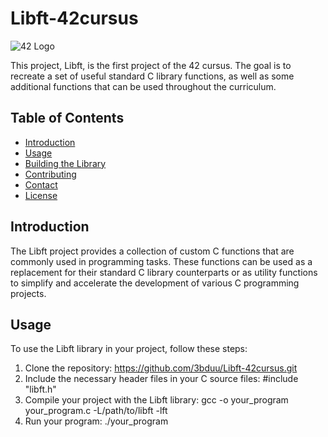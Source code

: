 # Libft-42cursus
![42 Logo](https://www.42.fr/wp-content/themes/42/images/42_logo_black.svg)

This project, Libft, is the first project of the 42 cursus. The goal is to recreate a set of useful standard C library functions, as well as some additional functions that can be used throughout the curriculum.

## Table of Contents
- [Introduction](#introduction)
- [Usage](#usage)
- [Building the Library](#building-the-library)
- [Contributing](#contributing)
- [Contact](#contact)
- [License](#license)

## Introduction

The Libft project provides a collection of custom C functions that are commonly used in programming tasks. These functions can be used as a replacement for their standard C library counterparts or as utility functions to simplify and accelerate the development of various C programming projects.

## Usage

To use the Libft library in your project, follow these steps:

1. Clone the repository: https://github.com/3bduu/Libft-42cursus.git
2. Include the necessary header files in your C source files: #include "libft.h"
3. Compile your project with the Libft library: gcc -o your_program your_program.c -L/path/to/libft -lft
4. Run your program: ./your_program

